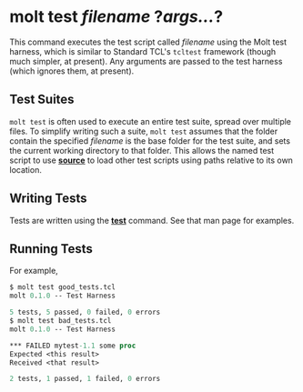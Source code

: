 # molt test *filename* ?*args...*?

This command executes the test script called *filename* using the Molt
test harness, which is similar to Standard TCL's `tcltest` framework (though
much simpler, at present). Any arguments are passed to the test harness
(which ignores them, at present).

## Test Suites

`molt test` is often used to execute an entire test suite, spread over
multiple files.  To simplify writing such a suite, `molt test` assumes
that the folder contain the specified *filename* is the base folder for
the test suite, and sets the current working directory to that folder.
This allows the named test script to use [**source**](../ref/source.md) to
load other test scripts using paths relative to its own location.

## Writing Tests

Tests are written using the [**test**](../ref/test.md) command.  See
that man page for examples.

## Running Tests

For example,

```tcl
$ molt test good_tests.tcl
molt 0.1.0 -- Test Harness

5 tests, 5 passed, 0 failed, 0 errors
$ molt test bad_tests.tcl
molt 0.1.0 -- Test Harness

*** FAILED mytest-1.1 some proc
Expected <this result>
Received <that result>

2 tests, 1 passed, 1 failed, 0 errors
```
